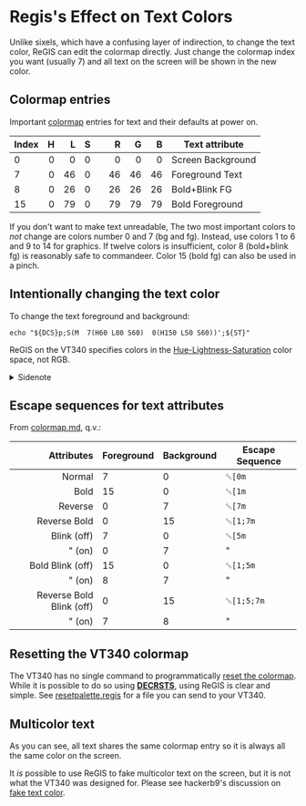 # Regis's Effect on Text Colors

Unlike sixels, which have a confusing layer of indirection, to change
the text color, ReGIS can edit the colormap directly. Just change the
colormap index you want (usually 7) and all text on the screen will be
shown in the new color.


## Colormap entries

Important [colormap](../colormap/colormap.md) entries for text and
their defaults at power on.

| Index |   H |  L |  S |   |  R |  G |  B | Text attribute    |
|-------|----:|---:|---:|---|---:|---:|---:|-------------------|
| 0     |   0 |  0 |  0 |   |  0 |  0 |  0 | Screen Background |
| 7     |   0 | 46 |  0 |   | 46 | 46 | 46 | Foreground Text   |
| 8     |   0 | 26 |  0 |   | 26 | 26 | 26 | Bold+Blink FG     |
| 15    |   0 | 79 |  0 |   | 79 | 79 | 79 | Bold Foreground   |


If you don't want to make text unreadable, The two most important
colors to _not_ change are colors number 0 and 7 (bg and fg). Instead,
use colors 1 to 6 and 9 to 14 for graphics. If twelve colors is
insufficient, color 8 (bold+blink fg) is reasonably safe to
commandeer. Color 15 (bold fg) can also be used in a pinch.

## Intentionally changing the text color

To change the text foreground and background:

    echo "${DCS}p;S(M  7(H60 L80 S60)  0(H150 L50 S60))';${ST}"

ReGIS on the VT340 specifies colors in the
[Hue-Lightness-Saturation](hls.md) color space, not RGB. 

<details><summary>Sidenote</summary>

<sub> Technically, there is a way to specify two-bit RGB colors, but
it is not worth even mentioning.</sub>

</details>

## Escape sequences for text attributes

From [colormap.md](../colormap/colormap.md), q.v.:

|               Attributes | Foreground | Background | Escape Sequence |
|-------------------------:|------------|------------|-----------------|
|                   Normal | 7          | 0          | `␛[0m`          |
|                     Bold | 15         | 0          | `␛[1m`          |
|                  Reverse | 0          | 7          | `␛[7m`          |
|             Reverse Bold | 0          | 15         | `␛[1;7m`        |
|              Blink (off) | 7          | 0          | `␛[5m`          |
|                   " (on) | 0          | 7          | "               |
|         Bold Blink (off) | 15         | 0          | `␛[1;5m`        |
|                   " (on) | 8          | 7          | "               |
| Reverse Bold Blink (off) | 0          | 15         | `␛[1;5;7m`      |
|                   " (on) | 7          | 8          | "               |

## Resetting the VT340 colormap

The VT340 has no single command to programmatically [reset the
colormap](../colormap/colorreset.md). While it is possible to do so
using [**DECRSTS**](../colormap/resetpalette.sh), using ReGIS is clear
and simple. See [resetpalette.regis](resetpalette.regis) for a file
you can send to your VT340.

## Multicolor text

As you can see, all text shares the same colormap entry so it is
always all the same color on the screen. 

It *is* possible to use ReGIS to fake multicolor text on the screen,
but it is not what the VT340 was designed for. Please see hackerb9's
discussion on [fake text color](faketextcolor.md).


